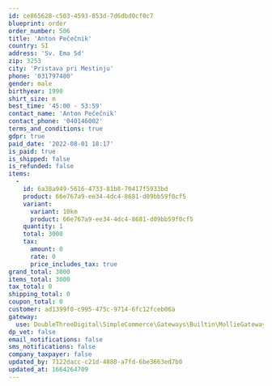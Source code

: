 ```yaml
---
id: ce865628-c503-4593-853d-7d6dbd0cf0c7
blueprint: order
order_number: 506
title: 'Anton Pečečnik'
country: SI
address: 'Sv. Ema 5d'
zip: 3253
city: 'Pristava pri Mestinju'
phone: '031797480'
gender: male
birthyear: 1990
shirt_size: m
best_time: '45:00 - 53:59'
contact_name: 'Anton Pečečnik'
contact_phone: '040146002'
terms_and_conditions: true
gdpr: true
paid_date: '2022-08-01 18:17'
is_paid: true
is_shipped: false
is_refunded: false
items:
  -
    id: 6a38a949-5616-4733-81b8-70417f5933bd
    product: 66e767a9-ee34-4dc4-8681-d09bb59f0cf5
    variant:
      variant: 10km
      product: 66e767a9-ee34-4dc4-8681-d09bb59f0cf5
    quantity: 1
    total: 3000
    tax:
      amount: 0
      rate: 0
      price_includes_tax: true
grand_total: 3000
items_total: 3000
tax_total: 0
shipping_total: 0
coupon_total: 0
customer: ad1399f0-c995-475c-9714-6fc12fceb06a
gateway:
  use: DoubleThreeDigital\SimpleCommerce\Gateways\Builtin\MollieGateway
dp_vet: false
email_notifications: false
sms_notifications: false
company_taxpayer: false
updated_by: 7122dacc-c21d-4880-a7fd-6be3663ed7b0
updated_at: 1664264709
---
```

